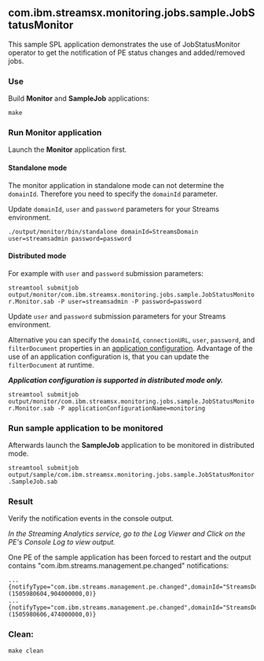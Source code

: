 ## com.ibm.streamsx.monitoring.jobs.sample.JobStatusMonitor

This sample SPL application demonstrates the use of JobStatusMonitor operator to get the notification of PE status changes and added/removed jobs.

### Use

Build **Monitor** and **SampleJob** applications:

`make`

### Run Monitor application

Launch the **Monitor** application first. 

#### Standalone mode

The monitor application in standalone mode can not determine the `domainId`. Therefore you need to specify the `domainId` parameter.

Update `domainId`, `user` and `password` parameters for your Streams environment.

`./output/monitor/bin/standalone domainId=StreamsDomain user=streamsadmin password=password`

#### Distributed mode

For example with `user` and `password` submission parameters:

`streamtool submitjob output/monitor/com.ibm.streamsx.monitoring.jobs.sample.JobStatusMonitor.Monitor.sab -P user=streamsadmin -P password=password`

Update `user` and `password` submission parameters for your Streams environment.

Alternative you can specify the `domainId`, `connectionURL`, `user`, `password`, and `filterDocument` properties in an [application configuration](https://www.ibm.com/support/knowledgecenter/en/SSCRJU_4.2.0/com.ibm.streams.admin.doc/doc/creating-secure-app-configs.html).
Advantage of the use of an application configuration is, that you can update the `filterDocument` at runtime.

***Application configuration is supported in distributed mode only.***

`streamtool submitjob output/monitor/com.ibm.streamsx.monitoring.jobs.sample.JobStatusMonitor.Monitor.sab -P applicationConfigurationName=monitoring`

### Run sample application to be monitored

Afterwards launch the **SampleJob** application to be monitored in distributed mode.

`streamtool submitjob output/sample/com.ibm.streamsx.monitoring.jobs.sample.JobStatusMonitor.SampleJob.sab`

### Result

Verify the notification events in the console output.

*In the Streaming Analytics service, go to the Log Viewer and Click on the PE's Console Log to view output.*

One PE of the sample application has been forced to restart and the output contains "com.ibm.streams.management.pe.changed" notifications:

    ...
    {notifyType="com.ibm.streams.management.pe.changed",domainId="StreamsDomain",instanceId="StreamsInstance",jobId=0,jobName="com.ibm.streamsx.monitoring.jobs.sample::SampleJob_0",resource="streamshost.ibm.com",peId=2,peHealth="partiallyUnhealthy",peStatus="restarting",eventTimestamp=(1505980604,904000000,0)}
    ...
    {notifyType="com.ibm.streams.management.pe.changed",domainId="StreamsDomain",instanceId="StreamsInstance",jobId=0,jobName="com.ibm.streamsx.monitoring.jobs.sample::SampleJob_0",resource="streamshost.ibm.com",peId=2,peHealth="healthy",peStatus="running",eventTimestamp=(1505980606,474000000,0)}


### Clean:

`make clean`

